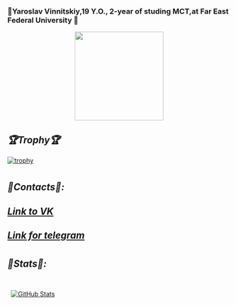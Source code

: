 ### 🌚Yaroslav Vinnitskiy,19 Y.O., 2-year of studing MCT,at Far East Federal University 🌚
<div id="header" align="center">
  <img src="https://media.giphy.com/media/4ilFRqgbzbx4c/giphy.gif" width="200"/>
</div>

## _🏆Trophy🏆_
[![trophy](https://github-profile-trophy.vercel.app/?username=xYarvinx)](https://github.com/ryo-ma/github-profile-trophy)

#
## _👿Contacts👿:_

## [_Link to VK_](https://vk.com/yarvin1560)

## [_Link for telegram_](https://t.me/PuNK1447)
#
## _👀Stats👀:_
#
<a href="https://github.com/braydoncoyer">
  <img align="center" style="margin:0.5rem" src="https://github-readme-stats.vercel.app/api?username=xYarvinx&show_icons=true&line_height=30&count_private=true&title_color=e6e6fa&text_color=e6e6fa&icon_color=8B4513&bg_color=6600ff" alt="GitHub Stats" />
</a>
 
